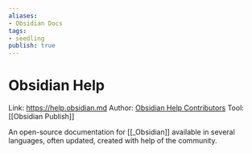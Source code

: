```yaml
---
aliases: 
- Obsidian Docs
tags:
- seedling
publish: true
---
```


# Obsidian Help

Link: https://help.obsidian.md
Author: [Obsidian Help Contributors](https://github.com/obsidianmd/obsidian-docs/graphs/contributors)
Tool: [[Obsidian Publish]]

An open-source documentation for [[_Obsidian]] available in several languages, often updated, created with help of the community.
